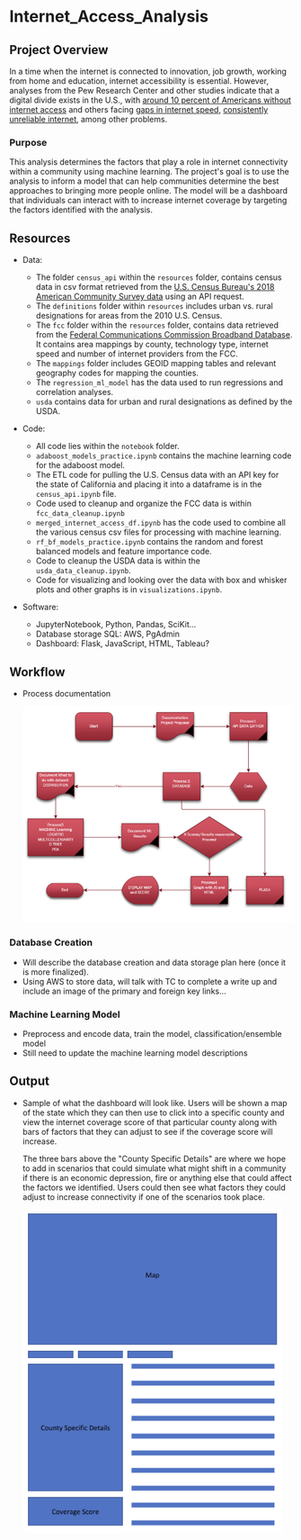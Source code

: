 # Internet_Access_Analysis

## Project Overview

In a time when the internet is connected to innovation, job growth, working from home and education, internet accessibility is essential. 
However, analyses from the Pew Research Center and other studies indicate that a digital divide exists in the U.S., with [around 10 percent of Americans without internet access](https://www.pewresearch.org/fact-tank/2019/04/22/some-americans-dont-use-the-internet-who-are-they/) and others facing [gaps in internet speed](https://www.pcmag.com/news/these-us-rural-areas-have-the-highest-and-lowest-internet-speeds), [consistently unreliable internet](https://thenevadaindependent.com/article/in-rural-nevada-bridging-the-education-digital-divide-largely-means-improving-internet-access), among other problems.

### Purpose

This analysis determines the factors that play a role in internet connectivity within a community using machine learning.
The project's goal is to use the analysis to inform a model that can help communities determine the best approaches to bringing more people online.
The model will be a dashboard that individuals can interact with to increase internet coverage by targeting the factors identified with the analysis.


## Resources
- Data:
  - The folder `census_api` within the `resources` folder, contains census data in csv format retrieved from the [U.S. Census Bureau's 2018 American Community Survey data](https://api.census.gov/data/2018/acs/acs5/profile/examples.html) using an API request.
  - The `definitions` folder within `resources` includes urban vs. rural designations for areas from the 2010 U.S. Census.
  - The `fcc` folder within the `resources` folder, contains data retrieved from the [Federal Communications Commission Broadband Database](https://broadbandmap.fcc.gov/#/). It contains area mappings by county, technology type, internet speed and number of internet providers from the FCC.
  - The `mappings` folder includes GEOID mapping tables and relevant geography codes for mapping the counties.
  - The `regression_ml_model` has the data used to run regressions and correlation analyses.
  - `usda` contains data for urban and rural designations as defined by the USDA.
- Code: 
  - All code lies within the `notebook` folder.
  - `adaboost_models_practice.ipynb` contains the machine learning code for the adaboost model.
  - The ETL code for pulling the U.S. Census data with an API key for the state of California and placing it into a dataframe is in the `census_api.ipynb` file.
  - Code used to cleanup and organize the FCC data is within `fcc_data_cleanup.ipynb`
  - `merged_internet_access_df.ipynb` has the code used to combine all the various census csv files for processing with machine learning.
  - `rf_bf_models_practice.ipynb` contains the random and forest balanced models and feature importance code.
  - Code to cleanup the USDA data is within the `usda_data_cleanup.ipynb`.
  - Code for visualizing and looking over the data with box and whisker plots and other graphs is in `visualizations.ipynb`.
  
- Software:
  - JupyterNotebook, Python, Pandas, SciKit...
  - Database storage SQL: AWS, PgAdmin
  - Dashboard: Flask, JavaScript, HTML, Tableau?
## Workflow

- Process documentation
  
  ![process documentation plan](Static/Images/Final_Project_Process.png)
### Database Creation
- Will describe the database creation and data storage plan here (once it is more finalized).
- Using AWS to store data, will talk with TC to complete a write up and include an image of the primary and foreign key links...

### Machine Learning Model
- Preprocess and encode data, train the model, classification/ensemble model
- Still need to update the machine learning model descriptions
## Output
- Sample of what the dashboard will look like.
  Users will be shown a map of the state which they can then use to click into a specific county and view the internet coverage score of that particular county along with bars of factors that they can adjust to see if the coverage score will increase.

  The three bars above the "County Specific Details" are where we hope to add in scenarios that could simulate what might shift in a community if there is an economic depression, fire or anything else that could affect the factors we identified.
    Users could then see what factors they could adjust to increase connectivity if one of the scenarios took place.
  
  ![Dashboard Sample](Static/Images/dashboard_sample.PNG)